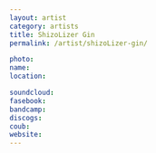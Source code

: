 ```yaml
---
layout: artist
category: artists
title: ShizoLizer Gin
permalink: /artist/shizoLizer-gin/

photo: 
name: 
location: 

soundcloud: 
fasebook: 
bandcamp: 
discogs: 
coub: 
website: 
---
```



